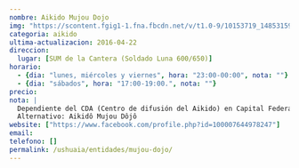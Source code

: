 ```yaml
---
nombre: Aikido Mujou Dojo
img: "https://scontent.fgig1-1.fna.fbcdn.net/v/t1.0-9/10153719_1485315958399889_1487560814211150411_n.jpg?oh=1a013e5c5986189477d37919ca58d73f&oe=57F0BBB7"
categoria: aikido
ultima-actualizacion: 2016-04-22
direccion: 
  lugar: [SUM de la Cantera (Soldado Luna 600/650)]
horario: 
  - {dia: "lunes, miércoles y viernes", hora: "23:00-00:00", nota: ""}
  - {dia: "sábados", hora: "17:00-19:00.", nota: ""}
precio: 
nota: | 
  Dependiente del CDA (Centro de difusión del Aikido) en Capital Federal.
  Alternativo: Aikidô Mujou Dôjô
website: ["https://www.facebook.com/profile.php?id=100007644978247"]
email: 
telefono: []
permalink: /ushuaia/entidades/mujou-dojo/
---
```


